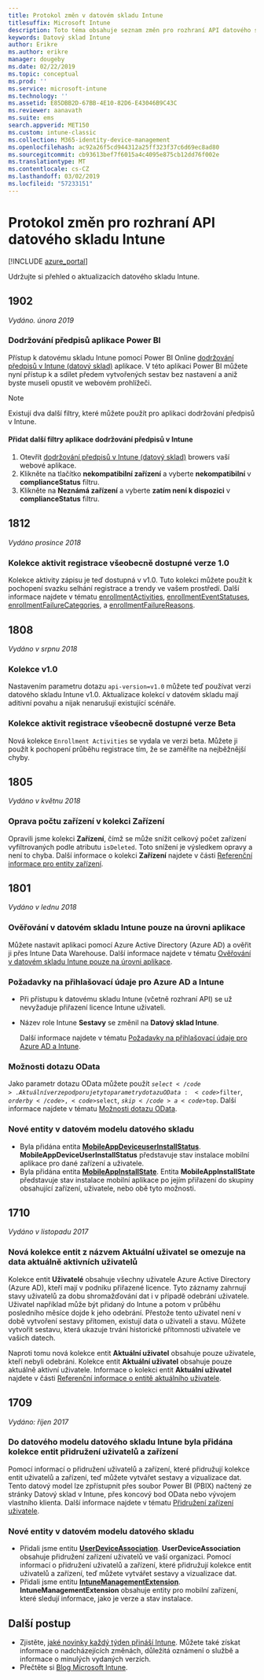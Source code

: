 ```yaml
---
title: Protokol změn v datovém skladu Intune
titlesuffix: Microsoft Intune
description: Toto téma obsahuje seznam změn pro rozhraní API datového skladu Microsoft Intune.
keywords: Datový sklad Intune
author: Erikre
ms.author: erikre
manager: dougeby
ms.date: 02/22/2019
ms.topic: conceptual
ms.prod: ''
ms.service: microsoft-intune
ms.technology: ''
ms.assetid: E85DBB2D-67BB-4E10-82D6-E43046B9C43C
ms.reviewer: aanavath
ms.suite: ems
search.appverid: MET150
ms.custom: intune-classic
ms.collection: M365-identity-device-management
ms.openlocfilehash: ac92a26f5cd944312a25ff323f37c6d69ec8ad80
ms.sourcegitcommit: cb93613bef7f6015a4c4095e875cb12dd76f002e
ms.translationtype: MT
ms.contentlocale: cs-CZ
ms.lasthandoff: 03/02/2019
ms.locfileid: "57233151"
---
```

# <a name="change-log-for-the-intune-data-warehouse-api"></a>Protokol změn pro rozhraní API datového skladu Intune

[!INCLUDE [azure_portal](./includes/azure_portal.md)]

Udržujte si přehled o aktualizacích datového skladu Intune.

## <a name="1902"></a>1902 
_Vydáno. února 2019_

### <a name="power-bi-compliance-app"></a>Dodržování předpisů aplikace Power BI 

Přístup k datovému skladu Intune pomocí Power BI Online [dodržování předpisů v Intune (datový sklad)](https://app.powerbi.com/groups/me/getapps/services/Intune_dw_compliance) aplikace. V této aplikaci Power BI můžete nyní přístup k a sdílet předem vytvořených sestav bez nastavení a aniž byste museli opustit ve webovém prohlížeči. 

> [!NOTE]
> Existují dva další filtry, které můžete použít pro aplikaci dodržování předpisů v Intune.

#### <a name="add-additional-filters-to-the-intune-compliance-app"></a>Přidat další filtry aplikace dodržování předpisů v Intune
1. Otevřít [dodržování předpisů v Intune (datový sklad)](https://app.powerbi.com/groups/me/getapps/services/Intune_dw_compliance) browers vaší webové aplikace.
2. Klikněte na tlačítko **nekompatibilní zařízení** a vyberte **nekompatibilní** v **complianceStatus** filtru. 
3. Klikněte na **Neznámá zařízení** a vyberte **zatím není k dispozici** v **complianceStatus** filtru. 

## <a name="1812"></a>1812 
_Vydáno prosince 2018_

### <a name="enrollment-activities-collection-released-to-v10"></a>Kolekce aktivit registrace všeobecně dostupné verze 1.0 

Kolekce aktivity zápisu je teď dostupná v v1.0. Tuto kolekci můžete použít k pochopení svazku selhání registrace a trendy ve vašem prostředí. Další informace najdete v tématu [enrollmentActivities](intune-data-warehouse-collections.md#enrollmentactivities), [enrollmentEventStatuses](intune-data-warehouse-collections.md#enrollmenteventstatuses), [enrollmentFailureCategories](intune-data-warehouse-collections.md#enrollmentfailurecategories), a [ enrollmentFailureReasons](intune-data-warehouse-collections.md#enrollmentfailurereasons).

## <a name="1808"></a>1808
_Vydáno v srpnu 2018_

### <a name="v10-collections"></a>Kolekce v1.0  

Nastavením parametru dotazu `api-version=v1.0` můžete teď používat verzi datového skladu Intune v1.0. Aktualizace kolekcí v datovém skladu mají aditivní povahu a nijak nenarušují existující scénáře.

### <a name="enrollment-activities-collection-released-to-beta"></a>Kolekce aktivit registrace všeobecně dostupné verze Beta

Nová kolekce `Enrollment Activities` se vydala ve verzi beta. Můžete ji použít k pochopení průběhu registrace tím, že se zaměříte na nejběžnější chyby. 


## <a name="1805"></a>1805
_Vydáno v květnu 2018_

### <a name="correction-to-device-count-in-devices-collection"></a>Oprava počtu zařízení v kolekci **Zařízení** 

Opravili jsme kolekci **Zařízení**, čímž se může snížit celkový počet zařízení vyfiltrovaných podle atributu `isDeleted`. Toto snížení je výsledkem opravy a není to chyba. Další informace o kolekci **Zařízení** najdete v části [Referenční informace pro entity zařízení](reports-ref-devices.md). 


## <a name="1801"></a>1801
_Vydáno v lednu 2018_

### <a name="intune-data-warehouse-application-only-authentication----1867540---"></a>Ověřování v datovém skladu Intune pouze na úrovni aplikace <!-- 1867540 -->

Můžete nastavit aplikaci pomocí Azure Active Directory (Azure AD) a ověřit ji přes Intune Data Warehouse. Další informace najdete v tématu [Ověřování v datovém skladu Intune pouze na úrovni aplikace](data-warehouse-app-only-auth.md).

### <a name="azure-ad-and-intune-credential-requirements----2077525---"></a>Požadavky na přihlašovací údaje pro Azure AD a Intune <!-- 2077525 -->

- Při přístupu k datovému skladu Intune (včetně rozhraní API) se už nevyžaduje přiřazení licence Intune uživateli.
- Název role Intune **Sestavy** se změnil na **Datový sklad Intune**. 

    Další informace najdete v tématu [Požadavky na přihlašovací údaje pro Azure AD a Intune](reports-api-url.md#azure-ad-and-intune-credential-requirements).

### <a name="odata-query-options----2077711---"></a>Možnosti dotazu OData <!-- 2077711 -->

Jako parametr dotazu OData můžete použít <code>$select</code>. Aktuální verze podporuje tyto parametry dotazu OData: <code>$filter</code>, <code>$orderby</code>, <code>$select</code>, <code>$skip</code> a <code>$top</code>. Další informace najdete v tématu [Možnosti dotazu OData](reports-api-url.md#odata-query-options).

### <a name="new-entities-in-the-in-data-warehouse-data-model----2077804---"></a>Nové entity v datovém modelu datového skladu <!-- 2077804 -->

 - Byla přidána entita [**MobileAppDeviceuserInstallStatus**](reports-ref-application.md#mobileappdeviceuserinstallstatus). **MobileAppDeviceUserInstallStatus** představuje stav instalace mobilní aplikace pro dané zařízení a uživatele.
 - Byla přidána entita [**MobileAppInstallState**](reports-ref-application.md#mobileappinstallstate). Entita **MobileAppInstallState** představuje stav instalace mobilní aplikace po jejím přiřazení do skupiny obsahující zařízení, uživatele, nebo obě tyto možnosti. 

## <a name="1710"></a>1710
_Vydáno v listopadu 2017_

### <a name="a-new-entity-collection-named-current-user-is-limited-to-currently-active-user-data----1544273---"></a>Nová kolekce entit z názvem Aktuální uživatel se omezuje na data aktuálně aktivních uživatelů <!-- 1544273 -->

Kolekce entit **Uživatelé** obsahuje všechny uživatele Azure Active Directory (Azure AD), kteří mají v podniku přiřazené licence. Tyto záznamy zahrnují stavy uživatelů za dobu shromažďování dat i v případě odebrání uživatele. Uživatel například může být přidaný do Intune a potom v průběhu posledního měsíce dojde k jeho odebrání. Přestože tento uživatel není v době vytvoření sestavy přítomen, existují data o uživateli a stavu. Můžete vytvořit sestavu, která ukazuje trvání historické přítomnosti uživatele ve vašich datech.

Naproti tomu nová kolekce entit **Aktuální uživatel** obsahuje pouze uživatele, kteří nebyli odebráni. Kolekce entit **Aktuální uživatel** obsahuje pouze aktuálně aktivní uživatele. Informace o kolekci entit **Aktuální uživatel** najdete v části [Referenční informace o entitě aktuálního uživatele](reports-ref-current-user.md).

## <a name="1709"></a>1709
_Vydáno: říjen 2017_

### <a name="user-device-association-entity-collection-added-to-intune-data-warehouse-data-model----1187917---"></a>Do datového modelu datového skladu Intune byla přidána kolekce entit přidružení uživatelů a zařízení <!-- 1187917 -->

Pomocí informací o přidružení uživatelů a zařízení, které přidružují kolekce entit uživatelů a zařízení, teď můžete vytvářet sestavy a vizualizace dat. Tento datový model lze zpřístupnit přes soubor Power BI (PBIX) načtený ze stránky Datový sklad v Intune, přes koncový bod OData nebo vývojem vlastního klienta. Další informace najdete v tématu [Přidružení zařízení uživatele](reports-ref-user-device.md).

### <a name="new-entities-in-the-in-data-warehouse-data-model----1479526--------"></a>Nové entity v datovém modelu datového skladu <!-- 1479526 --><!-- -->

 - Přidali jsme entitu [**UserDeviceAssociation**](reports-ref-user-device.md). **UserDeviceAssociation** obsahuje přidružení zařízení uživatelů ve vaší organizaci. Pomocí informací o přidružení uživatelů a zařízení, které přidružují kolekce entit uživatelů a zařízení, teď můžete vytvářet sestavy a vizualizace dat.  
 - Přidali jsme entitu [**IntuneManagementExtension**](reports-ref-intunemanagementextension.md). **IntuneManagementExtension** obsahuje entity pro mobilní zařízení, které sledují informace, jako je verze a stav instalace.

## <a name="next-steps"></a>Další postup
 - Zjistěte, [jaké novinky každý týden přináší Intune](whats-new.md). Můžete také získat informace o nadcházejících změnách, důležitá oznámení o službě a informace o minulých vydaných verzích.
 - Přečtěte si [Blog Microsoft Intune](https://go.microsoft.com/fwlink/?LinkID=273882).
